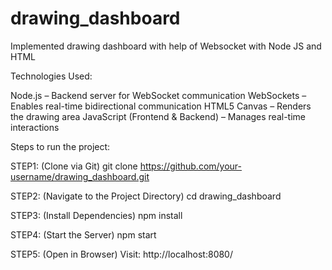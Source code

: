 # drawing_dashboard
Implemented drawing dashboard with help of Websocket with Node JS and HTML

Technologies Used: 

Node.js – Backend server for WebSocket communication
WebSockets – Enables real-time bidirectional communication
HTML5 Canvas – Renders the drawing area
JavaScript (Frontend & Backend) – Manages real-time interactions

Steps to run the project:

STEP1: (Clone via Git)
git clone https://github.com/your-username/drawing_dashboard.git

STEP2: (Navigate to the Project Directory)
cd drawing_dashboard

STEP3: (Install Dependencies)
npm install

STEP4: (Start the Server)
npm start

STEP5: (Open in Browser)
Visit: http://localhost:8080/